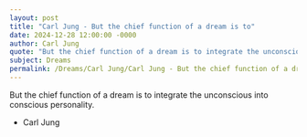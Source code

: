 ```yaml
---
layout: post
title: "Carl Jung - But the chief function of a dream is to"
date: 2024-12-28 12:00:00 -0000
author: Carl Jung
quote: "But the chief function of a dream is to integrate the unconscious into conscious personality."
subject: Dreams
permalink: /Dreams/Carl Jung/Carl Jung - But the chief function of a dream is to
---
```


But the chief function of a dream is to integrate the unconscious into conscious personality.

- Carl Jung
